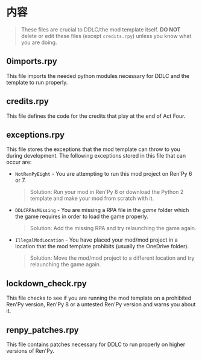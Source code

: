 # 内容
> These files are crucial to DDLC/the mod template itself. **DO NOT** delete or edit these files (except `credits.rpy`) unless you know what you are doing.

## 0imports.rpy
This file imports the needed python modules necessary for DDLC and the template to run properly.

## credits.rpy
This file defines the code for the credits that play at the end of Act Four.

## exceptions.rpy
This file stores the exceptions that the mod template can throw to you during development. The following exceptions stored in this file that can occur are:

- `NotRenPyEight` - You are attempting to run this mod project on Ren'Py 6 or 7.
   > Solution: Run your mod in Ren'Py 8 or download the Python 2 template and make your mod from scratch with it.
- `DDLCRPAsMissing` - You are missing a RPA file in the *game* folder which the game requires in order to load the game properly. 
   > Solution: Add the missing RPA and try relaunching the game again.
- `IllegalModLocation` - You have placed your mod/mod project in a location that the mod template prohibits (usually the OneDrive folder). 
   > Solution: Move the mod/mod project to a different location and try relaunching the game again.

## lockdown_check.rpy
This file checks to see if you are running the mod template on a prohibited Ren'Py version, Ren'Py 8 or a untested Ren'Py version and warns you about it.

## renpy_patches.rpy
This file contains patches necessary for DDLC to run properly on higher versions of Ren'Py.